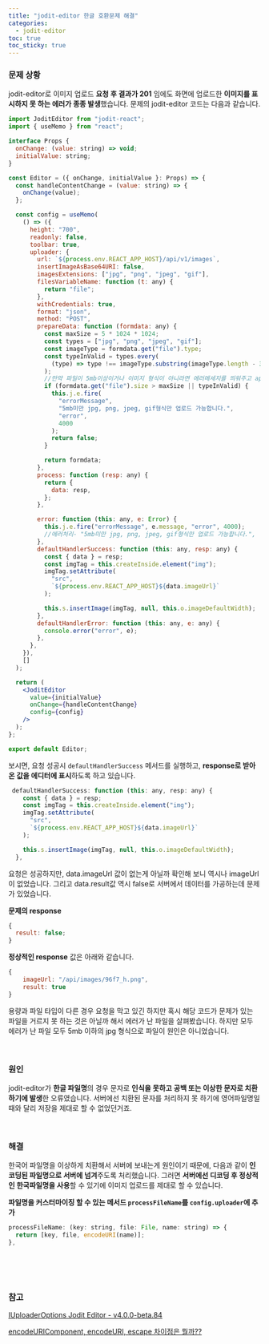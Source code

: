 ```yaml
---
title: "jodit-editor 한글 호환문제 해결"
categories:
  - jodit-editor
toc: true
toc_sticky: true
---
```


### 문제 상황

jodit-editor로 이미지 업로드 **요청 후 결과가 201** 임에도 화면에 업로드한 **이미지를 표시하지 못 하는 에러가 종종 발생**했습니다. 문제의 jodit-editor 코드는 다음과 같습니다.

```jsx
import JoditEditor from "jodit-react";
import { useMemo } from "react";

interface Props {
  onChange: (value: string) => void;
  initialValue: string;
}

const Editor = ({ onChange, initialValue }: Props) => {
  const handleContentChange = (value: string) => {
    onChange(value);
  };

  const config = useMemo(
    () => ({
      height: "700",
      readonly: false,
      toolbar: true,
      uploader: {
        url: `${process.env.REACT_APP_HOST}/api/v1/images`,
        insertImageAsBase64URI: false,
        imagesExtensions: ["jpg", "png", "jpeg", "gif"],
        filesVariableName: function (t: any) {
          return "file";
        },
        withCredentials: true,
        format: "json",
        method: "POST",
        prepareData: function (formdata: any) {
          const maxSize = 5 * 1024 * 1024;
          const types = ["jpg", "png", "jpeg", "gif"];
          const imageType = formdata.get("file").type;
          const typeInValid = types.every(
            (type) => type !== imageType.substring(imageType.length - 3)
          );
          //만약 파일이 5mb이상이거나 이미지 형식이 아니라면 에러메세지를 띄워주고 api요청을 보내지 않는다.
          if (formdata.get("file").size > maxSize || typeInValid) {
            this.j.e.fire(
              "errorMessage",
              "5mb미만 jpg, png, jpeg, gif형식만 업로드 가능합니다.",
              "error",
              4000
            );
            return false;
          }

          return formdata;
        },
        process: function (resp: any) {
          return {
            data: resp,
          };
        },

        error: function (this: any, e: Error) {
          this.j.e.fire("errorMessage", e.message, "error", 4000);
          //에러처리- "5mb미만 jpg, png, jpeg, gif형식만 업로드 가능합니다.",
        },
        defaultHandlerSuccess: function (this: any, resp: any) {
          const { data } = resp;
          const imgTag = this.createInside.element("img");
          imgTag.setAttribute(
            "src",
            `${process.env.REACT_APP_HOST}${data.imageUrl}`
          );

          this.s.insertImage(imgTag, null, this.o.imageDefaultWidth);
        },
        defaultHandlerError: function (this: any, e: any) {
          console.error("error", e);
        },
      },
    }),
    []
  );

  return (
    <JoditEditor
      value={initialValue}
      onChange={handleContentChange}
      config={config}
    />
  );
};

export default Editor;
```

보시면, 요청 성공시 `defaultHandlerSuccess` 메서드를 실행하고, **response로 받아온 값을 에디터에 표시**하도록 하고 있습니다.

```js
 defaultHandlerSuccess: function (this: any, resp: any) {
    const { data } = resp;
    const imgTag = this.createInside.element("img");
    imgTag.setAttribute(
      "src",
      `${process.env.REACT_APP_HOST}${data.imageUrl}`
    );

    this.s.insertImage(imgTag, null, this.o.imageDefaultWidth);
  },
```

요청은 성공하지만, data.imageUrl 값이 없는게 아닐까 확인해 보니 역시나 imageUrl이 없었습니다. 그리고 data.result값 역시 false로 서버에서 데이터를 가공하는데 문제가 있었습니다.

**문제의 response**

```jsx
{
  result: false;
}
```

**정상적인 response** 값은 아래와 같습니다.

```jsx
{
    imageUrl: "/api/images/96f7_h.png",
    result: true
}
```

용량과 파일 타입이 다른 경우 요청을 막고 있긴 하지만 혹시 해당 코드가 문제가 있는 파일을 거르지 못 하는 것은 아닐까 해서 에러가 난 파일을 살펴봤습니다. 하지만 모두 에러가 난 파일 모두 5mb 이하의 jpg 형식으로 파일이 원인은 아니었습니다.

<br/>

### 원인

jodit-editor가 **한글 파일명**의 경우 문자로 **인식을 못하고 공백 또는 이상한 문자로 치환하기에 발생**한 오류였습니다. 서버에선 치환된 문자를 처리하지 못 하기에 영어파일명일 때와 달리 저장을 제대로 할 수 없었던거죠.

<br/>

### 해결

한국어 파일명을 이상하게 치환해서 서버에 보내는게 원인이기 때문에, 다음과 같이 **인코딩된 파일명으로 서버에 넘겨**주도록 처리했습니다. 그러면 **서버에선 디코딩 후 정상적인 한국파일명을 사용**할 수 있기에 이미지 업로드를 제대로 할 수 있습니다.

**파일명을 커스터마이징 할 수 있는 메서드 `processFileName`를 `config.uploader`에 추가**

```jsx
processFileName: (key: string, file: File, name: string) => {
  return [key, file, encodeURI(name)];
},
```

<br/><br/><br/>

### 참고

[IUploaderOptions Jodit Editor - v4.0.0-beta.84](https://xdsoft.net/jodit/docs/interfaces/types.IUploaderOptions-1.html)

[encodeURIComponent, encodeURI, escape 차이점은 뭘까??](https://youngram2.tistory.com/53)
